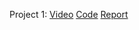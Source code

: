 Project 1: [Video](https://youtu.be/9NX9i2kX1Sw) [Code](https://github.com/knguyen3159/CS420X/blob/main/MyProject/Code) [Report](https://github.com/knguyen3159/CS420X/blob/main/MyProject/Report)
